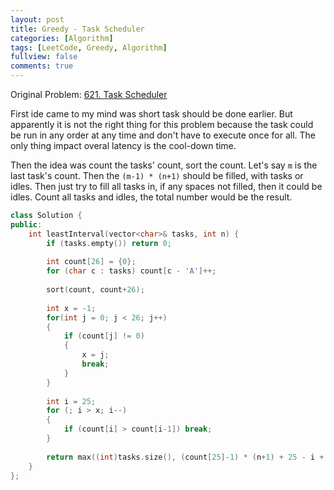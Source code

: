 ```yaml
---
layout: post
title: Greedy - Task Scheduler
categories: [Algorithm]
tags: [LeetCode, Greedy, Algorithm]
fullview: false
comments: true
---
```


Original Problem: [621. Task Scheduler](https://leetcode.com/problems/task-scheduler/description/)

First ide came to my mind was short task should be done earlier. But apparently it is not the right thing for this problem because the task could be run in any order at any time and don't have to execute once for all. The only thing impact overal latency is the cool-down time.

Then the idea was count the tasks' count, sort the count. Let's say `m` is the last task's count. Then the `(m-1) * (n+1)` should be filled, with tasks or idles. Then just try to fill all tasks in, if any spaces not filled, then it could be idles. Count all tasks and idles, the total number would be the result.

```C++
class Solution {
public:
    int leastInterval(vector<char>& tasks, int n) {
        if (tasks.empty()) return 0;
        
        int count[26] = {0};
        for (char c : tasks) count[c - 'A']++;
        
        sort(count, count+26);
        
        int x = -1;
        for(int j = 0; j < 26; j++)
        {
            if (count[j] != 0)
            {
                x = j;
                break;
            }
        }
        
        int i = 25;
        for (; i > x; i--)
        {
            if (count[i] > count[i-1]) break;
        }
        
        return max((int)tasks.size(), (count[25]-1) * (n+1) + 25 - i + 1);
    }
};
```